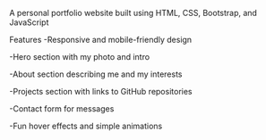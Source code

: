 A personal portfolio website built using HTML, CSS, Bootstrap, and JavaScript

Features
-Responsive and mobile-friendly design

-Hero section with my photo and intro

-About section describing me and my interests

-Projects section with links to GitHub repositories

-Contact form for messages

-Fun hover effects and simple animations
